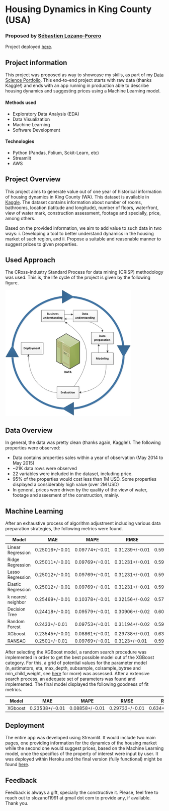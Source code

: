 # Housing Dynamics in King County (USA)
### Proposed by [Sébastien Lozano-Forero](https://www.linkedin.com/in/sebastienlozanoforero/)

Project deployed [here](http://35.183.103.233:8501/).
## Project information
This project was proposed as way to showcase my skills, as part of my [Data Science Portfolio](https://sebmatecho.github.io/Portfolio/). This end-to-end project starts with raw data (thanks Kaggle!) and ends with an app running in production able to describe housing dynamics and suggesting prices using a Machine Learning model.  
#### Methods used
- Exploratory Data Analysis (EDA)
- Data Visualization
- Machine Learning 
- Software Development
#### Technologies
- Python (Pandas, Folium, Sckit-Learn, etc)
- Streamlit 
- AWS

## Project Overview
This project aims to generate value out of one year of historical information of housing dynamics in King County (WA). This dataset is available in [Kaggle](https://www.kaggle.com/datasets/harlfoxem/housesalesprediction). The dataset contains information about number of rooms, bathrooms, location (latitude and longitude), number of floors, waterfront, view of water mark, construction assessment, footage and specially, price, among others.

Based on the provided information, we aim to add value to such data in two ways:
i. Developing a tool to better understand dynamics in the housing market of such region, and
ii. Propose a suitable and reasonable manner to suggest prices to given properties. 

## Used Approach

The CRoss-Industry Standard Process for data mining (CRISP) methodology was used. This is, the life cycle of the project is given by the following figure.

<img src="img/IBM.jpg" width="400" height="400" />

## Data Overview

In general, the data was pretty clean (thanks again, Kaggle!). The following properties were observed: 
- Data contains properties sales within a year of observation (May 2014 to May 2015)
- ~21K data rows were observed
- 22 variables were included in the dataset, including price. 
- 95% of the properties would cost less than 1M USD. Some properties displayed a considerably high value (over 2M USD)
- In general, prices were driven by the quality of the view of water, footage and assesment of the construction, mainly. 

## Machine Learning
After an exhaustive process of algorithm adjustment including various data preparation strategies, the following metrics were found.

| Model | MAE |MAPE |RMSE | R2 |
| --- | --- | --- | --- | --- |
|Linear Regression |	0.25016+/-0.01|	0.09774+/-0.01|	0.31239+/-0.01	|0.59502+/-0.01|
|Ridge Regression |	0.25011+/-0.01|	0.09769+/-0.01|	0.31231+/-0.01|	0.59526+/-0.01|
|Lasso Regression |	0.25012+/-0.01|	0.09769+/-0.01|	0.31231+/-0.01|	0.59525+/-0.01|
|Elastic Regression| 0.25012+/-0.01	|0.09769+/-0.01|	0.31231+/-0.01|	0.59525+/-0.01|
|k nearest neighbor| 0.25469+/-0.01	|0.10378+/-0.01|	0.32156+/-0.02|	0.57125+/-0.03|
|Decision Tree |	0.24418+/-0.01	|0.09579+/-0.01|	0.30906+/-0.02|	0.60391+/-0.02|
|Random Forest|	0.2433+/-0.01	|0.09753+/-0.01|	0.31194+/-0.02|	0.59635+/-0.02|
|XGboost	|0.23545+/-0.01|	0.08861+/-0.01|	0.29738+/-0.01|	0.63314+/-0.01|
|RANSAC	|0.2501+/-0.01	|0.09769+/-0.01|	0.3123+/-0.01|	0.59529+/-0.01|

After selecting the XGBoost model, a random search procedure was implemented in order to get the best possible model out of the XGBoost category. For this, a grid of potential values for the parameter model (n_estimators, eta, max_depth, subsample, colsample_bytree and min_child_weight, see [here](https://xgboost.readthedocs.io/en/stable/parameter.html9) for more) was assessed. After a extensive search process, an adequate set of parameters was found and implemented. The final model displayed the following goodness of fit metrics. 

| Model | MAE |MAPE |RMSE | R2 |
| --- | --- | --- | --- | --- |
|XGboost	|0.23538+/-0.01|	0.08858+/-0.01|	0.29733+/-0.01	|0.634+/-0.01|
## Deployment

The entire app was developed using Streamlit. It would include two main pages, one providing information for the dynamics of the housing market while the second one would suggest prices, based on the Machine Learning model, once the specifics of the property of interest were input by user. It was deployed within Heroku and the final version (fully functional) might be found [here](https://dashboardhouseprices2.herokuapp.com/). 

## Feedback
Feedback is always a gift, specially the constructive it. Please, feel free to reach out to slozanof1991 at gmail dot com to provide any, if available. Thank you. 
